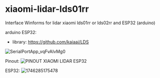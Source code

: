 # xiaomi-lidar-lds01rr
Interface Winforms for lidar xiaomi lds01rr or lds02rr and ESP32 (arduino)

arduino ESP32:
* library: https://github.com/kaiaai/LDS

![SerialPortApp_vqFvAIvMg0](https://github.com/user-attachments/assets/6e7169cd-580b-4461-8390-c87c933b32db)

Pinout:
![PINOUT XIAOMI LIDAR ESP32](https://github.com/user-attachments/assets/de1f179e-c96c-4343-b6cd-c51185019d9d)

ESP32:
![1746285175478](https://github.com/user-attachments/assets/c0a78e15-24c1-4ceb-b787-519d98d190e8)



